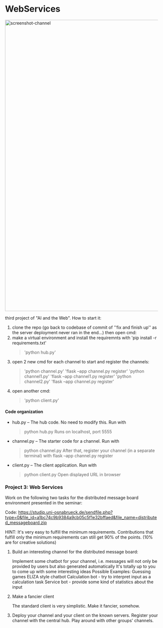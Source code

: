 # WebServices
<img width="958" alt="screenshot-channel" src="https://github.com/Carikoenig/WebServices/assets/80691517/46312ceb-cb39-4bb3-a471-13621accbbf1">

third project of "AI and the Web".
How to start it:
1. clone the repo (go back to codebase of commit of ''fix and finish up'' as the server deployment never ran in the end...) then open cmd:
2. make a virtual environment and install the requiremnts with 'pip install -r requirements.txt'
    > 'python hub.py'
3. open 2 new cmd for each channel to start and register the channels:
    > 'python channel.py'
    > 'flask –app channel.py register'
    > 'python channel1.py'
    > 'flask –app channel1.py register'
    > 'python channel2.py'
    > 'flask –app channel.py register'
4. open another cmd:
    > 'python client.py'

#### Code organization
- hub.py – The hub code. No need to modify this. Run with
    > python hub.py
Runs on localhost, port 5555

- channel.py – The starter code for a channel. Run with
   > python channel.py
After that, register your channel (in a separate terminal) with
   > flask –app channel.py register
   
- client.py – The client application. Run with
   > python client.py
Open displayed URL in browser


### Project 3: Web Services

Work on the following two tasks for the distributed message board environment presented in the seminar:

Code: https://studip.uni-osnabrueck.de/sendfile.php?type=0&file_id=a1bc74c9b9384a9cb05c5f1e32bffaed&file_name=distributed_messageboard.zip

HINT: It's very easy to fulfill the minimum requirements. Contributions that fulfill only the minimum requirements can still get 90% of the points. (10% are for creative solutions)

 

1. Build an interesting channel for the distributed message board:

    Implement some chatbot for your channel, i.e. messages will not only be provided by users but also generated automatically
    It's totally up to you to come up with some interesting ideas
    Possible Examples:
        Guessing games
        ELIZA style chatbot
        Calculation bot - try to interpret input as a calculation task
        Service bot - provide some kind of statistics about the input


2. Make a fancier client

    The standard client is very simplistic. Make it fancier, somehow.


3. Deploy your channel and your client on the known servers.
    Register your channel with the central hub.
    Play around with other groups' channels.
